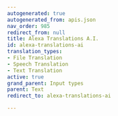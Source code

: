 ```yaml
---
autogenerated: true
autogenerated_from: apis.json
nav_order: 985
redirect_from: null
title: Alexa Translations A.I.
id: alexa-translations-ai
translation_types:
- File Translation
- Speech Translation
- Text Translation
active: true
grand_parent: Input types
parent: Text
redirect_to: alexa-translations-ai

---
```


